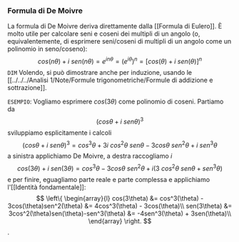 ### Formula di De Moivre
La formula di De Moivre deriva direttamente dalla [[Formula di Eulero]]. È molto utile per calcolare seni e coseni dei multipli di un angolo (o, equivalentemente, di esprimere seni/coseni di multipli di un angolo come un polinomio in seno/coseno):
$$
cos(n\theta) + i\ sen(n\theta) =
e^{in\theta} =
\left(e^{i\theta}\right)^n =
[cos(\theta) + i\ sen(\theta)]^n
$$
`DIM` Volendo, si può dimostrare anche per induzione, usando le [[../../../Analisi 1/Note/Formule trigonometriche/Formule di addizione e sottrazione]].

`ESEMPIO`:
Vogliamo esprimere $cos(3\theta)$ come polinomio di coseni. Partiamo da
$$(cos\theta + i\ sen\theta)^3$$
sviluppiamo esplicitamente i calcoli
$$(cos\theta + i\ sen\theta)^3 =
cos^3\theta + 3i\ cos^2\theta\ sen\theta - 3cos\theta\ sen^2\theta + i\ sen^3\theta
$$
a sinistra applichiamo De Moivre, a destra raccogliamo $i$
$$
cos(3\theta) + i\ sen(3\theta) =
cos^3\theta - 3cos\theta\ sen^2\theta + i(3\ cos^2\theta\ sen\theta + sen^3\theta)
$$
e per finire, eguagliamo parte reale e parte complessa e applichiamo l'[[Identità fondamentale]]:
$$
\left\{ 
\begin{array}{l}
    cos(3\theta) &= cos^3(\theta) - 3cos(\theta)sen^2(\theta) &=
        4cos^3(\theta) - 3cos(\theta)\\
    sen(3\theta) &= 3cos^2(\theta)sen(\theta)-sen^3(\theta) &=
        -4sen^3(\theta) + 3sen(\theta)\\
\end{array}
\right.
$$
.